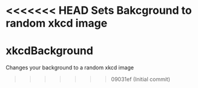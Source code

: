 <<<<<<< HEAD
Sets Bakcground to random xkcd image
=======
# xkcdBackground
Changes your background to a random xkcd image
>>>>>>> 09031ef (Initial commit)
